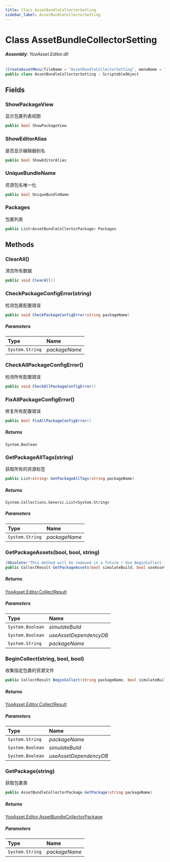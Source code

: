 ```yaml
---
title: Class AssetBundleCollectorSetting
sidebar_label: AssetBundleCollectorSetting
---
```

# Class AssetBundleCollectorSetting


###### **Assembly**: YooAsset.Editor.dll

```csharp title="Declaration"
[CreateAssetMenu(fileName = "AssetBundleCollectorSetting", menuName = "YooAsset/Create AssetBundle Collector Settings")]
public class AssetBundleCollectorSetting : ScriptableObject
```
## Fields
### ShowPackageView
显示包裹列表视图

```csharp title="Declaration"
public bool ShowPackageView
```
### ShowEditorAlias
是否显示编辑器别名

```csharp title="Declaration"
public bool ShowEditorAlias
```
### UniqueBundleName
资源包名唯一化

```csharp title="Declaration"
public bool UniqueBundleName
```
### Packages
包裹列表

```csharp title="Declaration"
public List<AssetBundleCollectorPackage> Packages
```
## Methods
### ClearAll()
清空所有数据

```csharp title="Declaration"
public void ClearAll()
```
### CheckPackageConfigError(string)
检测包裹配置错误

```csharp title="Declaration"
public void CheckPackageConfigError(string packageName)
```

##### Parameters

| Type | Name |
|:--- |:--- |
| `System.String` | *packageName* |

### CheckAllPackageConfigError()
检测所有配置错误

```csharp title="Declaration"
public void CheckAllPackageConfigError()
```
### FixAllPackageConfigError()
修复所有配置错误

```csharp title="Declaration"
public bool FixAllPackageConfigError()
```

##### Returns

`System.Boolean`
### GetPackageAllTags(string)
获取所有的资源标签

```csharp title="Declaration"
public List<string> GetPackageAllTags(string packageName)
```

##### Returns

`System.Collections.Generic.List<System.String>`

##### Parameters

| Type | Name |
|:--- |:--- |
| `System.String` | *packageName* |

### GetPackageAssets(bool, bool, string)


```csharp title="Declaration"
[Obsolete("This method will be removed in a future ! Use BeginCollect instead.", true)]
public CollectResult GetPackageAssets(bool simulateBuild, bool useAssetDependencyDB, string packageName)
```

##### Returns

[YooAsset.Editor.CollectResult](../YooAsset.Editor/CollectResult.md)

##### Parameters

| Type | Name |
|:--- |:--- |
| `System.Boolean` | *simulateBuild* |
| `System.Boolean` | *useAssetDependencyDB* |
| `System.String` | *packageName* |

### BeginCollect(string, bool, bool)
收集指定包裹的资源文件

```csharp title="Declaration"
public CollectResult BeginCollect(string packageName, bool simulateBuild, bool useAssetDependencyDB)
```

##### Returns

[YooAsset.Editor.CollectResult](../YooAsset.Editor/CollectResult.md)

##### Parameters

| Type | Name |
|:--- |:--- |
| `System.String` | *packageName* |
| `System.Boolean` | *simulateBuild* |
| `System.Boolean` | *useAssetDependencyDB* |

### GetPackage(string)
获取包裹类

```csharp title="Declaration"
public AssetBundleCollectorPackage GetPackage(string packageName)
```

##### Returns

[YooAsset.Editor.AssetBundleCollectorPackage](../YooAsset.Editor/AssetBundleCollectorPackage.md)

##### Parameters

| Type | Name |
|:--- |:--- |
| `System.String` | *packageName* |

